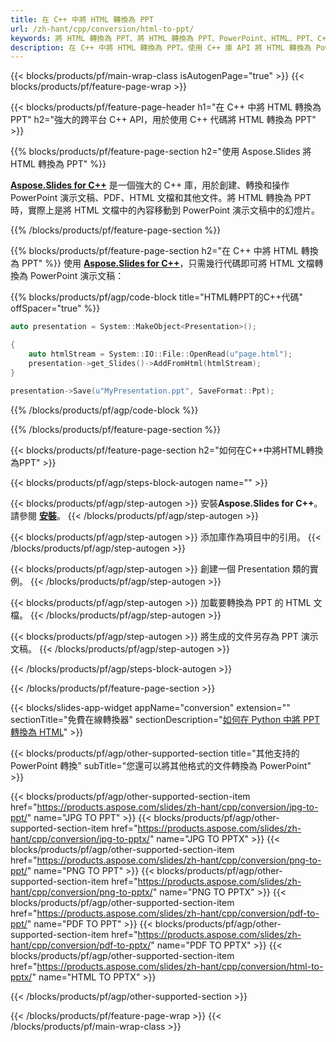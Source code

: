 ```yaml
---
title: 在 C++ 中將 HTML 轉換為 PPT
url: /zh-hant/cpp/conversion/html-to-ppt/
keywords: 將 HTML 轉換為 PPT、將 HTML 轉換為 PPT、PowerPoint、HTML、PPT、C++ API、C++ 庫
description: 在 C++ 中將 HTML 轉換為 PPT。使用 C++ 庫 API 將 HTML 轉換為 PowerPoint
---
```


{{< blocks/products/pf/main-wrap-class isAutogenPage="true" >}}
{{< blocks/products/pf/feature-page-wrap >}}

{{< blocks/products/pf/feature-page-header h1="在 C++ 中將 HTML 轉換為 PPT" h2="強大的跨平台 C++ API，用於使用 C++ 代碼將 HTML 轉換為 PPT" >}}

{{% blocks/products/pf/feature-page-section h2="使用 Aspose.Slides 將 HTML 轉換為 PPT" %}}

[**Aspose.Slides for C++**](https://products.aspose.com/slides/zh-hant/cpp/) 是一個強大的 C++ 庫，用於創建、轉換和操作 PowerPoint 演示文稿、PDF、HTML 文檔和其他文件。將 HTML 轉換為 PPT 時，實際上是將 HTML 文檔中的內容移動到 PowerPoint 演示文稿中的幻燈片。

{{% /blocks/products/pf/feature-page-section %}}


{{% blocks/products/pf/feature-page-section  h2="在 C++ 中將 HTML 轉換為 PPT" %}}
使用 [**Aspose.Slides for C++**](https://products.aspose.com/slides/zh-hant/cpp/)，只需幾行代碼即可將 HTML 文檔轉換為 PowerPoint 演示文稿：

{{% blocks/products/pf/agp/code-block title="HTML轉PPT的C++代碼" offSpacer="true" %}}
```cpp
auto presentation = System::MakeObject<Presentation>();

{
    auto htmlStream = System::IO::File::OpenRead(u"page.html");
    presentation->get_Slides()->AddFromHtml(htmlStream);
}

presentation->Save(u"MyPresentation.ppt", SaveFormat::Ppt);
```
{{% /blocks/products/pf/agp/code-block %}}

{{% /blocks/products/pf/feature-page-section %}}




{{< blocks/products/pf/feature-page-section  h2="如何在C++中將HTML轉換為PPT" >}}


{{< blocks/products/pf/agp/steps-block-autogen name="" >}}


{{< blocks/products/pf/agp/step-autogen >}}
安裝**Aspose.Slides for C++**。請參閱 [**安裝**](https://docs.aspose.com/slides/cpp/installation/)。
{{< /blocks/products/pf/agp/step-autogen >}}

{{< blocks/products/pf/agp/step-autogen >}}
添加庫作為項目中的引用。
{{< /blocks/products/pf/agp/step-autogen >}}

{{< blocks/products/pf/agp/step-autogen >}}
創建一個 Presentation 類的實例。
{{< /blocks/products/pf/agp/step-autogen >}}

{{< blocks/products/pf/agp/step-autogen >}}
加載要轉換為 PPT 的 HTML 文檔。
{{< /blocks/products/pf/agp/step-autogen >}}

{{< blocks/products/pf/agp/step-autogen >}}
將生成的文件另存為 PPT 演示文稿。
{{< /blocks/products/pf/agp/step-autogen >}}


{{< /blocks/products/pf/agp/steps-block-autogen >}}


{{< /blocks/products/pf/feature-page-section >}}




{{< blocks/slides-app-widget  appName="conversion" extension="" sectionTitle="免費在線轉換器" sectionDescription="[如何在 Python 中將 PPT 轉換為 HTML](https://products.aspose.com/slides/zh-hant/en/python-net/conversion/ppt-to-html/)" >}}

{{< blocks/products/pf/agp/other-supported-section title="其他支持的 PowerPoint 轉換" subTitle="您還可以將其他格式的文件轉換為 PowerPoint" >}}

{{< blocks/products/pf/agp/other-supported-section-item href="https://products.aspose.com/slides/zh-hant/cpp/conversion/jpg-to-ppt/" name="JPG TO PPT" >}}
{{< blocks/products/pf/agp/other-supported-section-item href="https://products.aspose.com/slides/zh-hant/cpp/conversion/jpg-to-pptx/" name="JPG TO PPTX" >}}
{{< blocks/products/pf/agp/other-supported-section-item href="https://products.aspose.com/slides/zh-hant/cpp/conversion/png-to-ppt/" name="PNG TO PPT" >}}
{{< blocks/products/pf/agp/other-supported-section-item href="https://products.aspose.com/slides/zh-hant/cpp/conversion/png-to-pptx/" name="PNG TO PPTX" >}}
{{< blocks/products/pf/agp/other-supported-section-item href="https://products.aspose.com/slides/zh-hant/cpp/conversion/pdf-to-ppt/" name="PDF TO PPT" >}}
{{< blocks/products/pf/agp/other-supported-section-item href="https://products.aspose.com/slides/zh-hant/cpp/conversion/pdf-to-pptx/" name="PDF TO PPTX" >}}
{{< blocks/products/pf/agp/other-supported-section-item href="https://products.aspose.com/slides/zh-hant/cpp/conversion/html-to-pptx/" name="HTML TO PPTX" >}}


{{< /blocks/products/pf/agp/other-supported-section >}}

{{< /blocks/products/pf/feature-page-wrap >}}
{{< /blocks/products/pf/main-wrap-class >}}